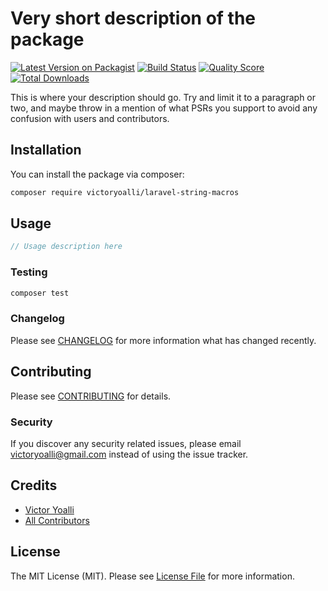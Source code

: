 # Very short description of the package

[![Latest Version on Packagist](https://img.shields.io/packagist/v/victoryoalli/laravel-string-macros.svg?style=flat-square)](https://packagist.org/packages/victoryoalli/laravel-string-macros)
[![Build Status](https://img.shields.io/travis/victoryoalli/laravel-string-macros/master.svg?style=flat-square)](https://travis-ci.org/victoryoalli/laravel-string-macros)
[![Quality Score](https://img.shields.io/scrutinizer/g/victoryoalli/laravel-string-macros.svg?style=flat-square)](https://scrutinizer-ci.com/g/victoryoalli/laravel-string-macros)
[![Total Downloads](https://img.shields.io/packagist/dt/victoryoalli/laravel-string-macros.svg?style=flat-square)](https://packagist.org/packages/victoryoalli/laravel-string-macros)

This is where your description should go. Try and limit it to a paragraph or two, and maybe throw in a mention of what PSRs you support to avoid any confusion with users and contributors.

## Installation

You can install the package via composer:

```bash
composer require victoryoalli/laravel-string-macros
```

## Usage

``` php
// Usage description here
```

### Testing

``` bash
composer test
```

### Changelog

Please see [CHANGELOG](CHANGELOG.md) for more information what has changed recently.

## Contributing

Please see [CONTRIBUTING](CONTRIBUTING.md) for details.

### Security

If you discover any security related issues, please email victoryoalli@gmail.com instead of using the issue tracker.

## Credits

- [Victor Yoalli](https://github.com/victoryoalli)
- [All Contributors](../../contributors)

## License

The MIT License (MIT). Please see [License File](LICENSE.md) for more information.
